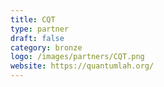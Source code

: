 ```yaml
---
title: CQT
type: partner
draft: false
category: bronze
logo: /images/partners/CQT.png
website: https://quantumlah.org/
---
```


